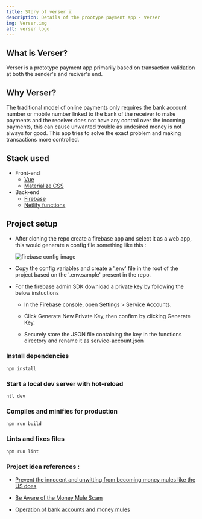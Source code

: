 ```yaml
---
title: Story of verser ⏳
description: Details of the prootype payment app - Verser
img: Verser.img
alt: verser logo
---
```


## What is Verser?

Verser is a prototype payment app primarily based on transaction validation at both the sender's and reciver's end.

## Why Verser?

The traditional model of online payments only requires the bank account number or mobile number linked to the bank of the receiver to make payments and the receiver does not have any control over the incoming payments, this can cause unwanted trouble as undesired money is not always for good. This app tries to solve the exact problem and making transactions more controlled.

## Stack used

- Front-end
  - [Vue](https://v3.vuejs.org/)
  - [Materialize CSS](https://materializecss.com/)
- Back-end
  - [Firebase](https://firebase.google.com/)
  - [Netlify functions](https://functions.netlify.com/)

## Project setup

- After cloning the repo create a firebase app and select it as a web app, this would generate a config file something like this :

  ![firebase config image](https://gblobscdn.gitbook.com/assets%2F-LD0Q9Laf5be7GA-f2fQ%2F-LMCZzZUUayTB3DoPXew%2F-LMCaFaca3QlMPkm41GA%2F3.jpg?alt=media&token=06323e25-1f17-4145-8c23-9e35a96d070f)

- Copy the config variables and create a '.env' file in the root of the project based on the '.env.sample' present in the repo.

- For the firebase admin SDK download a private key by following the below instuctions

  - In the Firebase console, open Settings > Service Accounts.

  - Click Generate New Private Key, then confirm by clicking Generate Key.

  - Securely store the JSON file containing the key in the functions directory and rename it as service-account.json

### Install dependencies

```
npm install
```

### Start a local dev server with hot-reload

```
ntl dev
```

### Compiles and minifies for production

```
npm run build
```

### Lints and fixes files

```
npm run lint
```

### Project idea references :

- [Prevent the innocent and unwitting from becoming money mules like the US does](https://www.change.org/p/actionfraud-prevent-the-innocent-and-unwitting-from-becoming-money-mules-like-the-us-does?redirect=false)

- [Be Aware of the Money Mule Scam](https://www.fs-trust.com/2021/02/10/be-aware-of-the-money-mule-scam)

- [Operation of bank accounts and money mules](https://www.rbi.org.in/scripts/NotificationUser.aspx?Id=6136&Mode=0)
